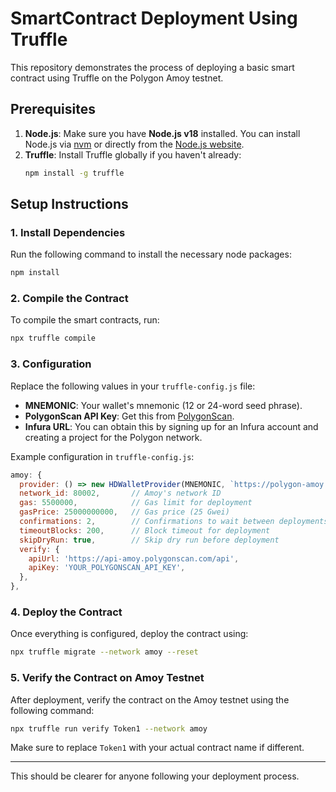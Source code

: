 
# SmartContract Deployment Using Truffle

This repository demonstrates the process of deploying a basic smart contract using Truffle on the Polygon Amoy testnet.

## Prerequisites

1. **Node.js**: Make sure you have **Node.js v18** installed. You can install Node.js via [nvm](https://github.com/nvm-sh/nvm) or directly from the [Node.js website](https://nodejs.org/).
2. **Truffle**: Install Truffle globally if you haven't already:
    ```bash
    npm install -g truffle
    ```

## Setup Instructions

### 1. Install Dependencies
Run the following command to install the necessary node packages:
```bash
npm install
```

### 2. Compile the Contract
To compile the smart contracts, run:
```bash
npx truffle compile
```

### 3. Configuration
Replace the following values in your `truffle-config.js` file:
- **MNEMONIC**: Your wallet's mnemonic (12 or 24-word seed phrase).
- **PolygonScan API Key**: Get this from [PolygonScan](https://polygonscan.com).
- **Infura URL**: You can obtain this by signing up for an Infura account and creating a project for the Polygon network.

Example configuration in `truffle-config.js`:
```javascript
amoy: {
  provider: () => new HDWalletProvider(MNEMONIC, `https://polygon-amoy.infura.io/v3/YOUR_INFURA_PROJECT_ID`),
  network_id: 80002,       // Amoy's network ID
  gas: 5500000,            // Gas limit for deployment
  gasPrice: 25000000000,   // Gas price (25 Gwei)
  confirmations: 2,        // Confirmations to wait between deployments
  timeoutBlocks: 200,      // Block timeout for deployment
  skipDryRun: true,        // Skip dry run before deployment
  verify: {
    apiUrl: 'https://api-amoy.polygonscan.com/api',
    apiKey: 'YOUR_POLYGONSCAN_API_KEY',
  },
},
```

### 4. Deploy the Contract
Once everything is configured, deploy the contract using:
```bash
npx truffle migrate --network amoy --reset
```

### 5. Verify the Contract on Amoy Testnet
After deployment, verify the contract on the Amoy testnet using the following command:
```bash
npx truffle run verify Token1 --network amoy
```

Make sure to replace `Token1` with your actual contract name if different.

---

This should be clearer for anyone following your deployment process.
